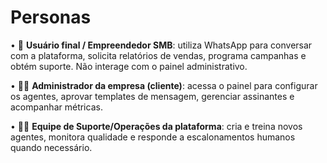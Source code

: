 # Personas

•	👤 **Usuário final / Empreendedor SMB**: utiliza WhatsApp para conversar com a plataforma, solicita relatórios de vendas, programa campanhas e obtém suporte. Não interage com o painel administrativo.

•	🧑‍💼 **Administrador da empresa (cliente)**: acessa o painel para configurar os agentes, aprovar templates de mensagem, gerenciar assinantes e acompanhar métricas.

•	👨‍💻 **Equipe de Suporte/Operações da plataforma**: cria e treina novos agentes, monitora qualidade e responde a escalonamentos humanos quando necessário.

